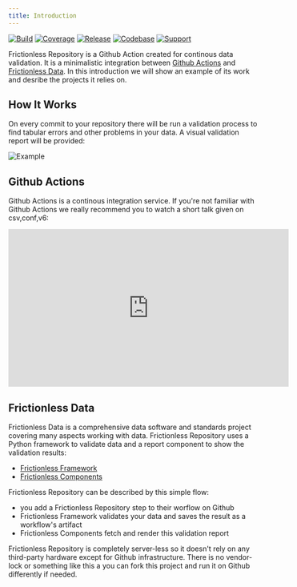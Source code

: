 ```yaml
---
title: Introduction
---
```


[![Build](https://img.shields.io/github/workflow/status/frictionlessdata/repository/general/main)](https://github.com/frictionlessdata/repository/actions)
[![Coverage](https://img.shields.io/codecov/c/github/frictionlessdata/repository/main)](https://codecov.io/gh/frictionlessdata/repository)
[![Release](https://img.shields.io/github/v/release/frictionlessdata/repository)](https://github.com/frictionlessdata/repository/releases)
[![Codebase](https://img.shields.io/badge/codebase-github-brightgreen)](https://github.com/frictionlessdata/repository)
[![Support](https://img.shields.io/badge/support-discord-brightgreen)](https://discord.com/channels/695635777199145130/695635777199145133)

Frictionless Repository is a Github Action created for continous data validation. It is a minimalistic integration between [Github Actions](https://github.com/features/actions) and [Frictionless Data](https://frictionlessdata.io/). In this introduction we will show an example of its work and desribe the projects it relies on.

## How It Works

On every commit to your repository there will be run a validation process to find tabular errors and other problems in your data. A visual validation report will be provided:

![Example](/img/example.png)

## Github Actions

Github Actions is a continous integration service. If you're not familiar with Github Actions we really recommend you to watch a short talk given on csv,conf,v6:

<p><iframe width="560" height="315" src="https://www.youtube.com/embed/0WYpiba-UjE" title="YouTube video player" frameborder="0" allow="accelerometer; autoplay; clipboard-write; encrypted-media; gyroscope; picture-in-picture" allowfullscreen></iframe></p>

## Frictionless Data

Frictionless Data is a comprehensive data software and standards project covering many aspects working with data. Frictionless Repository uses a Python framework to validate data and a report component to show the validation results:
- [Frictionless Framework](https://framework.frictionlessdata.io/)
- [Frictionless Components](https://components.frictionlessdata.io/?path=/story/components-report--invalid)

Frictionless Repository can be described by this simple flow:
- you add a Frictionless Repository step to their worflow on Github
- Frictionless Framework validates your data and saves the result as a workflow's artifact
- Frictionless Components fetch and render this validation report

Frictionless Repository is completely server-less so it doesn't rely on any third-party hardware except for Github infrastructure. There is no vendor-lock or something like this a you can fork this project and run it on Github differently if needed.
